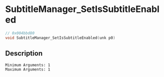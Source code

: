 # SubtitleManager_SetIsSubtitleEnabled
```c
// 0x004bbd80
void SubtitleManager_SetIsSubtitleEnabled(unk p0)
```
## Description
```
Minimum Arguments: 1
Maximum Arguments: 1
```
